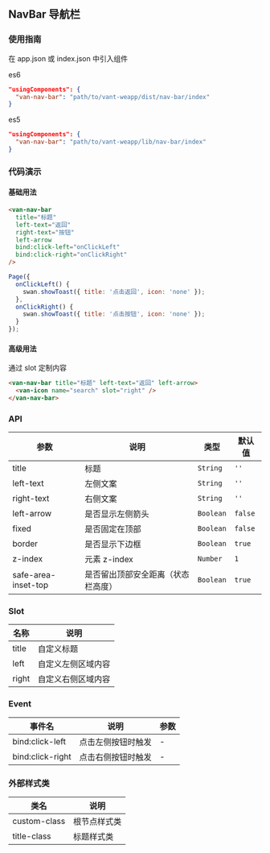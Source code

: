 ## NavBar 导航栏

### 使用指南

在 app.json 或 index.json 中引入组件

es6
```json
"usingComponents": {
  "van-nav-bar": "path/to/vant-weapp/dist/nav-bar/index"
}
```

es5
```json
"usingComponents": {
  "van-nav-bar": "path/to/vant-weapp/lib/nav-bar/index"
}
```

### 代码演示

#### 基础用法

```html
<van-nav-bar
  title="标题"
  left-text="返回"
  right-text="按钮"
  left-arrow
  bind:click-left="onClickLeft"
  bind:click-right="onClickRight"
/>
```

```js
Page({
  onClickLeft() {
    swan.showToast({ title: '点击返回', icon: 'none' });
  },
  onClickRight() {
    swan.showToast({ title: '点击按钮', icon: 'none' });
  }
});
```

#### 高级用法
通过 slot 定制内容

```html
<van-nav-bar title="标题" left-text="返回" left-arrow>
  <van-icon name="search" slot="right" />
</van-nav-bar>
```


### API

| 参数 | 说明 | 类型 | 默认值 |
|-----------|-----------|-----------|-------------|
| title | 标题 | `String` | `''` |
| left-text | 左侧文案 | `String` | `''` |
| right-text | 右侧文案 | `String` | `''` |
| left-arrow | 是否显示左侧箭头 | `Boolean` | `false` |
| fixed | 是否固定在顶部 | `Boolean` | `false` |
| border | 是否显示下边框 | `Boolean` | `true` |
| z-index | 元素 z-index | `Number` | `1` |
| safe-area-inset-top | 是否留出顶部安全距离（状态栏高度） | `Boolean` | `true` |

### Slot

| 名称 | 说明 |
|-----------|-----------|
| title | 自定义标题 |
| left | 自定义左侧区域内容 |
| right | 自定义右侧区域内容 |

### Event

| 事件名 | 说明 | 参数 |
|-----------|-----------|-----------|
| bind:click-left | 点击左侧按钮时触发 | - |
| bind:click-right | 点击右侧按钮时触发 | - |

### 外部样式类

| 类名 | 说明 |
|-----------|-----------|
| custom-class | 根节点样式类 |
| title-class | 标题样式类 |
